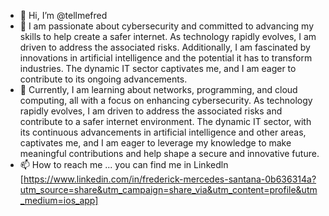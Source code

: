 - 👋 Hi, I’m @tellmefred
- 👀 I am passionate about cybersecurity and committed to advancing my skills to help create a safer internet.
As technology rapidly evolves, I am driven to address the associated risks. Additionally, I am fascinated by innovations in artificial intelligence and the potential it has to transform industries.
The dynamic IT sector captivates me, and I am eager to contribute to its ongoing advancements.
- 🌱 Currently, I am learning about networks, programming, and cloud computing, all with a focus on enhancing cybersecurity.
As technology rapidly evolves, I am driven to address the associated risks and contribute to a safer internet environment.
The dynamic IT sector, with its continuous advancements in artificial intelligence and other areas, captivates me, and I am eager to leverage my knowledge to make meaningful contributions and help shape a secure and innovative future.
- 📫 How to reach me ... you can find me in Linkedln [https://www.linkedin.com/in/frederick-mercedes-santana-0b636314a?utm_source=share&utm_campaign=share_via&utm_content=profile&utm_medium=ios_app]

<!---
tellmefred/tellmefred is a ✨ special ✨ repository because its `README.md` (this file) appears on your GitHub profile.
You can click the Preview link to take a look at your changes.
--->
